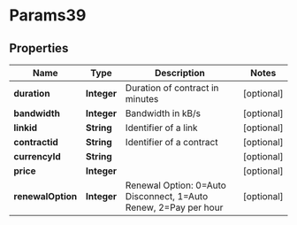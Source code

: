 
# Params39

## Properties
Name | Type | Description | Notes
------------ | ------------- | ------------- | -------------
**duration** | **Integer** | Duration of contract in minutes |  [optional]
**bandwidth** | **Integer** | Bandwidth in kB/s |  [optional]
**linkid** | **String** | Identifier of a link |  [optional]
**contractid** | **String** | Identifier of a contract |  [optional]
**currencyId** | **String** |  |  [optional]
**price** | **Integer** |  |  [optional]
**renewalOption** | **Integer** | Renewal Option: 0&#x3D;Auto Disconnect, 1&#x3D;Auto Renew, 2&#x3D;Pay per hour |  [optional]




